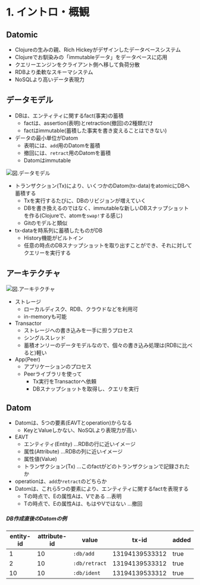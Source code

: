# 1. イントロ・概観

## Datomic
- Clojureの生みの親、Rich Hickeyがデザインしたデータベースシステム
- Clojureでお馴染みの「immutableデータ」をデータベースに応用
- クエリーエンジンをクライアント側へ移して負荷分散
- RDBより柔軟なスキーマシステム
- NoSQLより高いデータ表現力

## データモデル
- DBは、エンティティに関するfact(事実)の蓄積
  - factは、assertion(表明)とretraction(撤回)の2種類だけ
  - factはimmutable(蓄積した事実を書き変えることはできない)
- データの最小単位がDatom
  - 表明には、`add`用のDatomを蓄積
  - 撤回には、`retract`用のDatomを蓄積
  - Datomはimmutable


![図.データモデル](img/model.png)

- トランザクション(Tx)により、いくつかのDatom(tx-data)をatomicにDBへ蓄積する
  - Txを実行するたびに、DBのリビジョンが増えていく
  - DBを書き換えるのではなく、immutableな新しいDBスナップショットを作る(Clojureで、atomを`swap!`する感じ)
  - Gitのモデルと類似
- tx-dataを時系列に蓄積したものがDB
  - History機能がビルトイン
  - 任意の時点のDBスナップショットを取り出すことができ、それに対してクエリーを実行する

## アーキテクチャ
![図.アーキテクチャ](img/arc.png)

- ストレージ
  - ローカルディスク、RDB、クラウドなどを利用可
  - in-memoryも可能
- Transactor
  - ストレージへの書き込みを一手に担うプロセス
  - シングルスレッド
  - 蓄積オンリーのデータモデルなので、個々の書き込み処理は(RDBに比べると)軽い
- App(Peer)
  - アプリケーションのプロセス
  - Peerライブラリを使って
    - Tx実行をTransactorへ依頼
    - DBスナップショットを取得し、クエリを実行

## Datom

- Datomは、5つの要素(EAVTとoperation)からなる
  - KeyとValueしかない、NoSQLより表現力が高い
- EAVT
  - エンティティ(Entity) ...RDBの行に近いイメージ
  - 属性(Attribute) ...RDBの列に近いイメージ
  - 属性値(Value)
  - トランザクション(Tx) ...このfactがどのトランザクションで記録されたか
- operationは、`add`か`retract`のどちらか
- Datomは、これら5つの要素により、エンティティに関するfactを表現する
  - Tの時点で、Eの属性Aは、Vである ...表明
  - Tの時点で、Eの属性Aは、もはやVではない ...撤回

##### DB作成直後のDatomの例

|entity-id |attribute-id |value        |tx-id         |added|
|----------|-------------|-------------|--------------|-----|
|1         |10           |`:db/add`    |13194139533312|true |
|2         |10           |`:db/retract`|13194139533312|true |
|10        |10           |`:db/ident`  |13194139533312|true |

